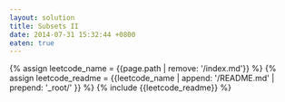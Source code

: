 ```yaml
---
layout: solution
title: Subsets II
date: 2014-07-31 15:32:44 +0800
eaten: true
---
```

{% assign leetcode_name = {{page.path | remove: '/index.md'}}  %}
{% assign leetcode_readme = {{leetcode_name | append: '/README.md' | prepend: '_root/' }}  %}
{% include {{leetcode_readme}} %}
